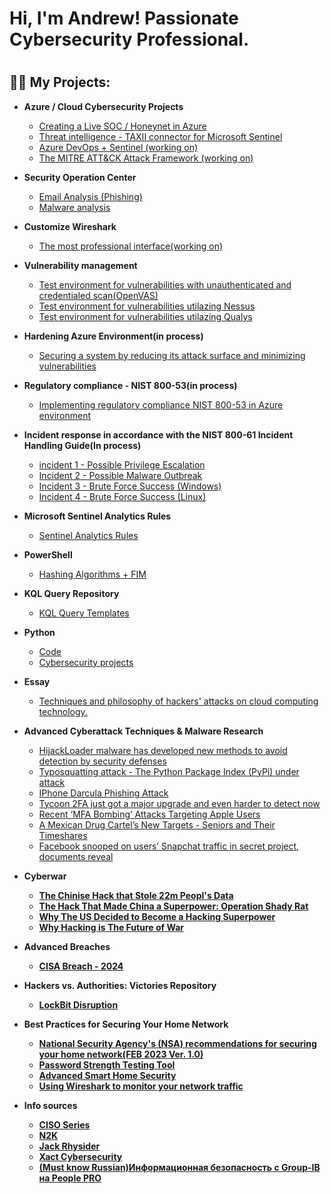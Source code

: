<h1>Hi, I'm Andrew! </a>Passionate Cybersecurity Professional</a>.<h1>

<h2>👨‍💻 My Projects:</h2>

- <b>Azure / Cloud Cybersecurity Projects</b>
  - [Creating a Live SOC / Honeynet in Azure](https://github.com/AndrewTanga/Azure-SOC)
  - [Threat intelligence - TAXII connector for Microsoft Sentinel](https://github.com/AndrewTanga/Threat-intelligence---TAXII-connector-for-Microsoft-Sentinel)
  - [Azure DevOps + Sentinel (working on)]()
  - [The MITRE ATT&CK Attack Framework (working on)]()
 
- <b>Security Operation Center</b>
  - [Email Analysis (Phishing)](https://github.com/AndrewTanga/SOC---Email-Analysis)
  - [Malware analysis](https://github.com/AndrewTanga/Malware-analysis)

- <b>Customize Wireshark</b>
  - [The most professional interface(working on)](https://github.com/AndrewTanga/Wireshark-customization)
 
 - <b>Vulnerability management</b>
   - [Test environment for vulnerabilities with unauthenticated and credentialed scan(OpenVAS)](https://github.com/AndrewTanga/Vulnerability-Management)
   - [Test environment for vulnerabilities utilazing Nessus](https://github.com/AndrewTanga/Vulnerability-management---Nessus)
   - [Test environment for vulnerabilities utilazing Qualys](https://github.com/AndrewTanga/Vulnerability-Management-Qualys)
  
- <b>Hardening Azure Environment(in process)</b>
  - [Securing a system by reducing its attack surface and minimizing vulnerabilities](https://github.com/AndrewTanga/Hardening-Azure-environment)
  
- <b>Regulatory compliance - NIST 800-53(in process)</b>
  - [Implementing regulatory compliance NIST 800-53 in Azure environment](https://github.com/AndrewTanga/Regulatory-compliance---NIST-800-53)

- <b>Incident response in accordance with the NIST 800-61 Incident Handling Guide(In process)</b>
  - [incident 1 - Possible Privilege Escalation](https://github.com/AndrewTanga/ncident-3---Possible-Privilege-Escalation)
  - [Incident 2 - Possible Malware Outbreak](https://github.com/AndrewTanga/Incident-4---Possible-Malware-Outbreak) 
  - [Incident 3 - Brute Force Success (Windows)](https://github.com/AndrewTanga/Incident-1---Brute-Force-Success-Windows-)
  - [Incident 4 - Brute Force Success (Linux)](https://github.com/AndrewTanga/Incident-2---Brute-Force-Success-Linux-)
 
- <b>Microsoft Sentinel Analytics Rules</b>
  - [Sentinel Analytics Rules](https://github.com/AndrewTanga/Sentinel-Analytics-Rules)
  
- <b>PowerShell</b>
  - [Hashing Algorithms + FIM](https://github.com/AndrewTanga/Hashing-Algorithms-File-Integrity-Monitor)
  
- <b>KQL Query Repository</b>
  - [KQL Query Templates](https://github.com/AndrewTanga/KQL-Templates)

 - <b>Python</b>
    - [Code](https://github.com/AndrewTanga/Python-Code)
    - [Cybersecurity projects](https://github.com/AndrewTanga/Cybersecurity-projects)
  
  - <b>Essay</b>
    - [Techniques and philosophy of hackers' attacks on cloud computing technology.](https://github.com/AndrewTanga/Technique-and-philosophy-of-of-hackers-attack-on-cloud-computing)
   
- <b>Advanced Cyberattack Techniques & Malware Research</b>
  - [HijackLoader malware has developed new methods to avoid detection by security defenses](https://github.com/AndrewTanga/Hijackloader)
  - [Typosquatting attack - The Python Package Index (PyPi) under attack](https://malware.news/t/pypi-is-under-attack-project-creation-and-user-registration-suspended/80193)
  - [IPhone Darcula Phishing Attack](https://www.itpro.com/security/tycoon-2fa-the-popular-phishing-kit-built-to-bypass-microsoft-and-gmail-2fa-security-protections-just-got-a-major-upgrade-and-its-now-even-harder-to-detect)
  - [Tycoon 2FA just got a major upgrade and even harder to detect now](https://www.itpro.com/security/tycoon-2fa-the-popular-phishing-kit-built-to-bypass-microsoft-and-gmail-2fa-security-protections-just-got-a-major-upgrade-and-its-now-even-harder-to-detect)
  - [Recent ‘MFA Bombing’ Attacks Targeting Apple Users](https://krebsonsecurity.com/2024/03/recent-mfa-bombing-attacks-targeting-apple-users/)
  - [A Mexican Drug Cartel’s New Targets - Seniors and Their Timeshares](https://www.nytimes.com/2024/03/21/world/americas/mexico-timeshare-fraud-cartel.html)
  - [Facebook snooped on users’ Snapchat traffic in secret project, documents reveal](https://techcrunch.com/2024/03/26/facebook-secret-project-snooped-snapchat-user-traffic/)

- <b>Cyberwar<b>
  - [The Chinise Hack that Stole 22m Peopl's Data](https://www.youtube.com/watch?v=FqN2Y66lanI)
  - [The Hack That Made China a Superpower: Operation Shady Rat](https://www.youtube.com/watch?v=y27B-sKIUHA)
  - [Why The US Decided to Become a Hacking Superpower](https://www.youtube.com/watch?v=0Bln-DSbpWU)
  - [Why Hacking is The Future of War](https://www.youtube.com/watch?v=Hj-KU8zPHOY)
 
- <b>Advanced Breaches<b>
  - [CISA Breach - 2024]()
 
- <b>Hackers vs. Authorities: Victories Repository<b>
  - [LockBit Disruption](https://github.com/AndrewTanga/Lockbit-cybercrime-gang-disrupted-by-Britain-US-and-EU)

- <b>Best Practices for Securing Your Home Network<b>
  - [National Security Agency's (NSA) recommendations for securing your home network(FEB 2023 Ver. 1.0)](https://media.defense.gov/2023/Feb/22/2003165170/-1/-1/0/CSI_BEST_PRACTICES_FOR_SECURING_YOUR_HOME_NETWORK.PDF)
  - [Password Strength Testing Tool](https://bitwarden.com/password-strength/)
  - [Advanced Smart Home Security](https://github.com/AndrewTanga/Advanced-Smart-Home-Security---VLANs-and-Firewalls)
  - [Using Wireshark to monitor your network traffic](https://github.com/AndrewTanga/WIreshark/blob/main/README.md)
  
- <b>Info sources<b>
  - [CISO Series](https://cisoseries.com/subscribe-podcast/)
  - [N2K](https://www.youtube.com/@n2kcyber/playlists)
  - [Jack Rhysider](https://www.youtube.com/@JackRhysider)
  - [Xact Cybersecurity](https://www.youtube.com/@XactCyber)
  - [(Must know Russian)Информационная безопасность с Group-IB на People PRO](https://www.youtube.com/playlist?list=PL8Fj6Tf1y_zm-rHIfTUPrEfD14ujfsvL-)
 


